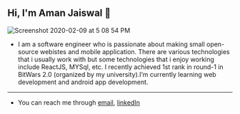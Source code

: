 ## Hi, I'm Aman Jaiswal 👋

![Screenshot 2020-02-09 at 5 08 54 PM](https://i.postimg.cc/dt6mZCQk/image-1.png)
- I am a software engineer who is passionate about making small open-source webistes and mobile application. There are various technologies that i usually work with but some technologies that i enjoy working include ReactJS, MYSql, etc. I recently achieved 1st rank in round-1 in BitWars 2.0 (organized by my university).I’m currently learning web development and android app development.

***

- You can reach me through [email](https://www.internshala.com), [linkedIn](https://www.internshala.com)

<!---
Amanjaiswal870/Amanjaiswal870 is a ✨ special ✨ repository because its `README.md` (this file) appears on your GitHub profile.
You can click the Preview link to take a look at your changes.
--->
